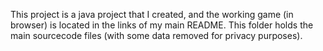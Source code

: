 This project is a java project that I created, and the working game (in browser) is located in the links of my main README. 
      This folder holds the main sourcecode files (with some data removed for privacy purposes). 

